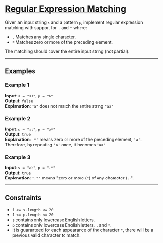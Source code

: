 # [Regular Expression Matching](https://leetcode.com/problems/regular-expression-matching/description/)

Given an input string `s` and a pattern `p`, implement regular expression matching with support for `.` and `*` where:

- `.` Matches any single character.
- `*` Matches zero or more of the preceding element.

The matching should cover the entire input string (not partial).

---

## Examples

### Example 1

**Input**: `s = "aa"`, `p = "a"`  
**Output**: `false`  
**Explanation**: `"a"` does not match the entire string `"aa"`.

### Example 2

**Input**: `s = "aa"`, `p = "a*"`  
**Output**: `true`  
**Explanation**: `'*'` means zero or more of the preceding element, `'a'`. Therefore, by repeating `'a'` once, it becomes `"aa"`.

### Example 3

**Input**: `s = "ab"`, `p = ".*"`  
**Output**: `true`  
**Explanation**: `".*"` means "zero or more (`*`) of any character (`.`)".

---

## Constraints

- `1 <= s.length <= 20`
- `1 <= p.length <= 20`
- `s` contains only lowercase English letters.
- `p` contains only lowercase English letters, `.` and `*`.
- It is guaranteed for each appearance of the character `*`, there will be a previous valid character to match.
